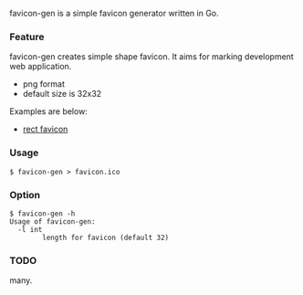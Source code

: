 favicon-gen is a simple favicon generator written in Go.

### Feature
favicon-gen creates simple shape favicon.
It aims for marking development web application.

* png format
* default size is 32x32

Examples are below:
* [rect favicon](./example/rect.png)

### Usage
	$ favicon-gen > favicon.ico

### Option
	$ favicon-gen -h
	Usage of favicon-gen:
	  -l int
			length for favicon (default 32)

### TODO
many.
